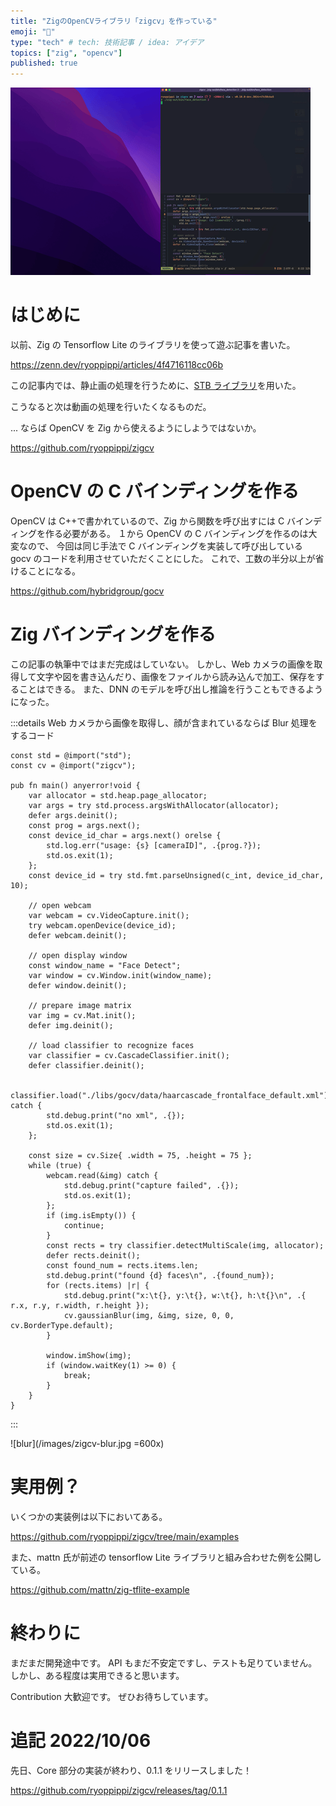 ```yaml
---
title: "ZigのOpenCVライブラリ「zigcv」を作っている"
emoji: "📸"
type: "tech" # tech: 技術記事 / idea: アイデア
topics: ["zig", "opencv"]
published: true
---
```


![zigcv](/images/zigcv.gif)

# はじめに

以前、Zig の Tensorflow Lite のライブラリを使って遊ぶ記事を書いた。

https://zenn.dev/ryoppippi/articles/4f4716118cc06b

この記事内では、静止画の処理を行うために、[STB ライブラリ](https://github.com/nothings/stb)を用いた。

こうなると次は動画の処理を行いたくなるものだ。

... ならば OpenCV を Zig から使えるようにしようではないか。

https://github.com/ryoppippi/zigcv

# OpenCV の C バインディングを作る

OpenCV は C++で書かれているので、Zig から関数を呼び出すには C バインディングを作る必要がある。
１から OpenCV の C バインディングを作るのは大変なので、
今回は同じ手法で C バインディングを実装して呼び出している gocv のコードを利用させていただくことにした。
これで、工数の半分以上が省けることになる。

https://github.com/hybridgroup/gocv

# Zig バインディングを作る

この記事の執筆中ではまだ完成はしていない。
しかし、Web カメラの画像を取得して文字や図を書き込んだり、画像をファイルから読み込んで加工、保存をすることはできる。
また、DNN のモデルを呼び出し推論を行うこともできるようになった。

:::details Web カメラから画像を取得し、顔が含まれているならば Blur 処理をするコード

```zig
const std = @import("std");
const cv = @import("zigcv");

pub fn main() anyerror!void {
    var allocator = std.heap.page_allocator;
    var args = try std.process.argsWithAllocator(allocator);
    defer args.deinit();
    const prog = args.next();
    const device_id_char = args.next() orelse {
        std.log.err("usage: {s} [cameraID]", .{prog.?});
        std.os.exit(1);
    };
    const device_id = try std.fmt.parseUnsigned(c_int, device_id_char, 10);

    // open webcam
    var webcam = cv.VideoCapture.init();
    try webcam.openDevice(device_id);
    defer webcam.deinit();

    // open display window
    const window_name = "Face Detect";
    var window = cv.Window.init(window_name);
    defer window.deinit();

    // prepare image matrix
    var img = cv.Mat.init();
    defer img.deinit();

    // load classifier to recognize faces
    var classifier = cv.CascadeClassifier.init();
    defer classifier.deinit();

    classifier.load("./libs/gocv/data/haarcascade_frontalface_default.xml") catch {
        std.debug.print("no xml", .{});
        std.os.exit(1);
    };

    const size = cv.Size{ .width = 75, .height = 75 };
    while (true) {
        webcam.read(&img) catch {
            std.debug.print("capture failed", .{});
            std.os.exit(1);
        };
        if (img.isEmpty()) {
            continue;
        }
        const rects = try classifier.detectMultiScale(img, allocator);
        defer rects.deinit();
        const found_num = rects.items.len;
        std.debug.print("found {d} faces\n", .{found_num});
        for (rects.items) |r| {
            std.debug.print("x:\t{}, y:\t{}, w:\t{}, h:\t{}\n", .{ r.x, r.y, r.width, r.height });
            cv.gaussianBlur(img, &img, size, 0, 0, cv.BorderType.default);
        }

        window.imShow(img);
        if (window.waitKey(1) >= 0) {
            break;
        }
    }
}
```

:::

![blur](/images/zigcv-blur.jpg =600x)

# 実用例？

いくつかの実装例は以下においてある。

https://github.com/ryoppippi/zigcv/tree/main/examples

また、mattn 氏が前述の tensorflow Lite ライブラリと組み合わせた例を公開している。

https://github.com/mattn/zig-tflite-example

# 終わりに

まだまだ開発途中です。
API もまだ不安定ですし、テストも足りていません。
しかし、ある程度は実用できると思います。

Contribution 大歓迎です。
ぜひお待ちしています。

# 追記 2022/10/06

先日、Core 部分の実装が終わり、0.1.1 をリリースしました！

https://github.com/ryoppippi/zigcv/releases/tag/0.1.1
